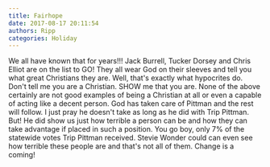 ```yaml
---
title: Fairhope
date: 2017-08-17 20:11:54
authors: Ripp
categories: Holiday
---
```


 We all have known that for years!!!
Jack Burrell, Tucker Dorsey and  Chris Elliot are on the list to GO!
They all wear God on their sleeves and tell you what great Christians they are. Well, that's exactly what hypocrites do. Don't tell me you are a Christian. SHOW me that you are. None of the above certainly are not good examples of being a Christian at all or even a capable of acting like a decent person.  God has taken care of Pittman and the rest will follow. I just pray he doesn't take as long as he did with Trip Pittman. But!  He did show us just how terrible a person can be and how they can take advantage if placed in such a position. You go boy, only 7% of the statewide votes Trip Pittman received. Stevie Wonder could can even see how terrible these people are and that's not all of them. Change is a coming!